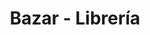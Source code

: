 ---
title: "Bazar - Librería"
url: /ciudad-satelite/bazar-libreria-calle-mallco-mayta/
shop: Schreibwaren
---
